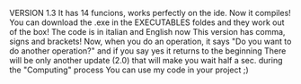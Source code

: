 VERSION 1.3
It has 14 funcions, works perfectly on the ide. 
Now it compiles! You can download the .exe in the EXECUTABLES foldes and they work out of the box!
The code is in italian and English now
This version has comma, signs and brackets!
Now, when you do an operation, it says "Do you want to do another operation?" and if you say yes it returns to the beginning
There will be only another update (2.0) that will make you wait half a sec. during the "Computing" process
You can use my code in your project ;)
